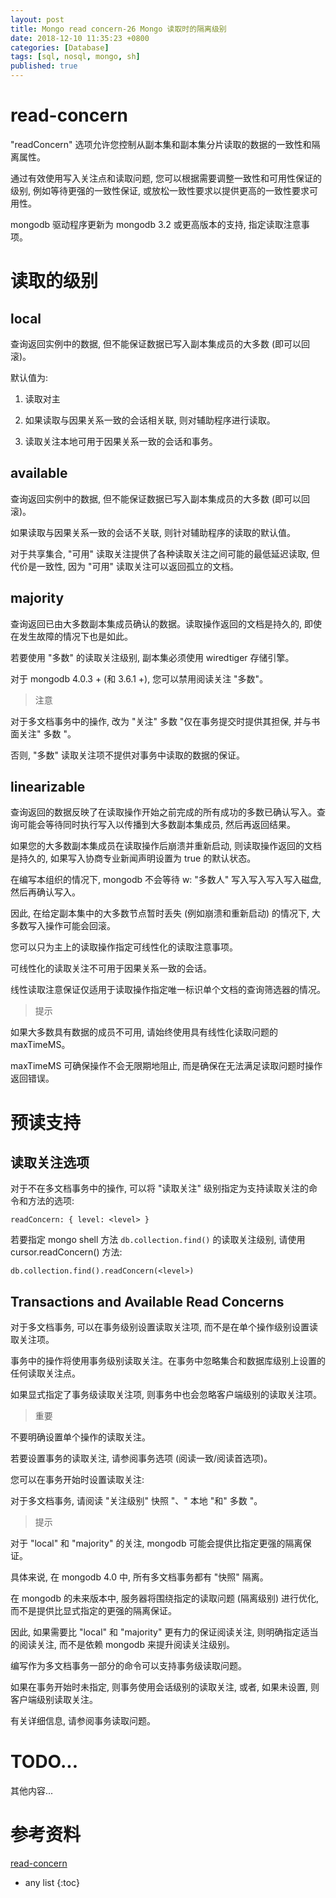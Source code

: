 ```yaml
---
layout: post
title: Mongo read concern-26 Mongo 读取时的隔离级别
date: 2018-12-10 11:35:23 +0800
categories: [Database]
tags: [sql, nosql, mongo, sh]
published: true
---
```


# read-concern

"readConcern" 选项允许您控制从副本集和副本集分片读取的数据的一致性和隔离属性。

通过有效使用写入关注点和读取问题, 您可以根据需要调整一致性和可用性保证的级别, 例如等待更强的一致性保证, 或放松一致性要求以提供更高的一致性要求可用性。

mongodb 驱动程序更新为 mongodb 3.2 或更高版本的支持, 指定读取注意事项。

# 读取的级别

## local

查询返回实例中的数据, 但不能保证数据已写入副本集成员的大多数 (即可以回滚)。

默认值为:

1. 读取对主

2. 如果读取与因果关系一致的会话相关联, 则对辅助程序进行读取。

3. 读取关注本地可用于因果关系一致的会话和事务。

## available

查询返回实例中的数据, 但不能保证数据已写入副本集成员的大多数 (即可以回滚)。

如果读取与因果关系一致的会话不关联, 则针对辅助程序的读取的默认值。

对于共享集合, "可用" 读取关注提供了各种读取关注之间可能的最低延迟读取, 但代价是一致性, 因为 "可用" 读取关注可以返回孤立的文档。

## majority

查询返回已由大多数副本集成员确认的数据。读取操作返回的文档是持久的, 即使在发生故障的情况下也是如此。

若要使用 "多数" 的读取关注级别, 副本集必须使用 wiredtiger 存储引擎。

对于 mongodb 4.0.3 + (和 3.6.1 +), 您可以禁用阅读关注 "多数"。

> 注意

对于多文档事务中的操作, 改为 "关注" 多数 "仅在事务提交时提供其担保, 并与书面关注" 多数 "。

否则, "多数" 读取关注项不提供对事务中读取的数据的保证。

## linearizable

查询返回的数据反映了在读取操作开始之前完成的所有成功的多数已确认写入。查询可能会等待同时执行写入以传播到大多数副本集成员, 然后再返回结果。

如果您的大多数副本集成员在读取操作后崩溃并重新启动, 则读取操作返回的文档是持久的, 如果写入协商专业新闻声明设置为 true 的默认状态。

在编写本组织的情况下, mongodb 不会等待 w: "多数人" 写入写入写入写入磁盘, 然后再确认写入。

因此, 在给定副本集中的大多数节点暂时丢失 (例如崩溃和重新启动) 的情况下, 大多数写入操作可能会回滚。

您可以只为主上的读取操作指定可线性化的读取注意事项。

可线性化的读取关注不可用于因果关系一致的会话。

线性读取注意保证仅适用于读取操作指定唯一标识单个文档的查询筛选器的情况。

> 提示

如果大多数具有数据的成员不可用, 请始终使用具有线性化读取问题的 maxTimeMS。

maxTimeMS 可确保操作不会无限期地阻止, 而是确保在无法满足读取问题时操作返回错误。

# 预读支持

## 读取关注选项

对于不在多文档事务中的操作, 可以将 "读取关注" 级别指定为支持读取关注的命令和方法的选项:

```
readConcern: { level: <level> }
```

若要指定 mongo shell 方法 `db.collection.find()` 的读取关注级别, 请使用 cursor.readConcern()  方法:

```
db.collection.find().readConcern(<level>)
```

## Transactions and Available Read Concerns

对于多文档事务, 可以在事务级别设置读取关注项, 而不是在单个操作级别设置读取关注项。

事务中的操作将使用事务级别读取关注。在事务中忽略集合和数据库级别上设置的任何读取关注点。

如果显式指定了事务级读取关注项, 则事务中也会忽略客户端级别的读取关注项。

> 重要

不要明确设置单个操作的读取关注。

若要设置事务的读取关注, 请参阅事务选项 (阅读一致/阅读首选项)。

您可以在事务开始时设置读取关注:

对于多文档事务, 请阅读 "关注级别" 快照 "、" 本地 "和" 多数 "。

> 提示

对于 "local"  和 "majority"  的关注, mongodb 可能会提供比指定更强的隔离保证。

具体来说, 在 mongodb 4.0 中, 所有多文档事务都有 "快照" 隔离。

在 mongodb 的未来版本中, 服务器将围绕指定的读取问题 (隔离级别) 进行优化, 而不是提供比显式指定的更强的隔离保证。

因此, 如果需要比 "local"  和 "majority"  更有力的保证阅读关注, 则明确指定适当的阅读关注, 而不是依赖 mongodb 来提升阅读关注级别。

编写作为多文档事务一部分的命令可以支持事务级读取问题。

如果在事务开始时未指定, 则事务使用会话级别的读取关注, 或者, 如果未设置, 则客户端级别读取关注。

有关详细信息, 请参阅事务读取问题。


# TODO...

其他内容...

# 参考资料

[read-concern](https://docs.mongodb.com/manual/reference/read-concern/)

* any list
{:toc}